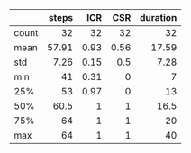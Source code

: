 |       |   steps |   ICR |   CSR |   duration |
|:------|--------:|------:|------:|-----------:|
| count |   32    | 32    | 32    |      32    |
| mean  |   57.91 |  0.93 |  0.56 |      17.59 |
| std   |    7.26 |  0.15 |  0.5  |       7.28 |
| min   |   41    |  0.31 |  0    |       7    |
| 25%   |   53    |  0.97 |  0    |      13    |
| 50%   |   60.5  |  1    |  1    |      16.5  |
| 75%   |   64    |  1    |  1    |      20    |
| max   |   64    |  1    |  1    |      40    |
